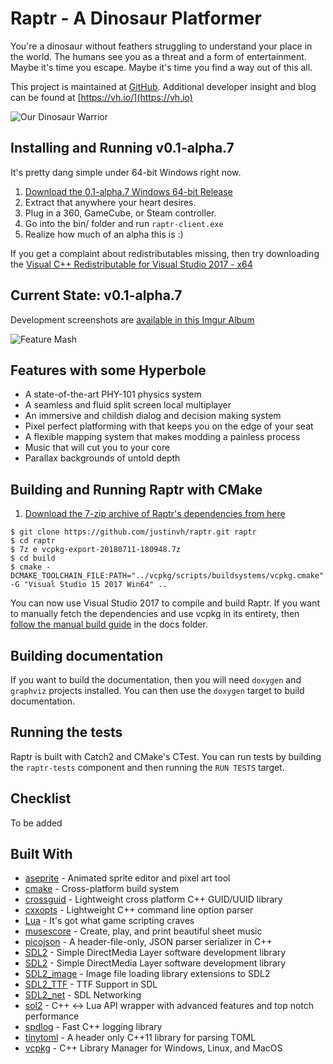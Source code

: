 # Raptr - A Dinosaur Platformer

You're a dinosaur without feathers struggling to understand your place in 
the world. The humans see you as a threat and a form of entertainment. Maybe 
it's time you escape. Maybe it's time you find a way out of this all.

This project is maintained at [GitHub](https://github.com/justinvh/raptr). 
Additional developer insight and blog can be found at 
[https://vh.io/](https://vh.io)


![Our Dinosaur Warrior][raptr-idle]

## Installing and Running v0.1-alpha.7

It's pretty dang simple under 64-bit Windows right now.

1. [Download the 0.1-alpha.7 Windows 64-bit Release](https://github.com/justinvh/raptr/releases/download/v0.1-alpha.7/raptr-0.1.0-alpha.7-Release-win64.zip)
2. Extract that anywhere your heart desires.
3. Plug in a 360, GameCube, or Steam controller.
4. Go into the bin/ folder and run `raptr-client.exe`
5. Realize how much of an alpha this is :)

If you get a complaint about redistributables missing, then try downloading the [Visual C++ Redistributable for Visual Studio 2017 - x64](https://aka.ms/vs/15/release/vc_redist.x64.exe)

## Current State: v0.1-alpha.7

Development screenshots are [available in this Imgur Album](https://imgur.com/a/pnREFi5)

![Feature Mash][raptr-0.1-alpha.7]

## Features with some Hyperbole

- A state-of-the-art PHY-101 physics system
- A seamless and fluid split screen local multiplayer
- An immersive and childish dialog and decision making system
- Pixel perfect platforming with that keeps you on the edge of your seat
- A flexible mapping system that makes modding a painless process
- Music that will cut you to your core
- Parallax backgrounds of untold depth

## Building and Running Raptr with CMake

1. [Download the 7-zip archive of Raptr's dependencies from here](https://github.com/justinvh/raptr/releases/download/v0.1-alpha.7/vcpkg-export-20180711-180948.7z)

```
$ git clone https://github.com/justinvh/raptr.git raptr
$ cd raptr
$ 7z e vcpkg-export-20180711-180948.7z
$ cd build
$ cmake -DCMAKE_TOOLCHAIN_FILE:PATH="../vcpkg/scripts/buildsystems/vcpkg.cmake" -G "Visual Studio 15 2017 Win64" ..
```

You can now use Visual Studio 2017 to compile and build Raptr. If you want to manually fetch the dependencies and use vcpkg in its entirety, then [follow the manual build guide](https://github.com/justinvh/raptr/tree/master/doc/BUILDING_WITH_VCPKG.md) in the docs folder.

## Building documentation

If you want to build the documentation, then you will need `doxygen` and 
`graphviz` projects installed. You can then use the `doxygen` target to 
build documentation.

## Running the tests

Raptr is built with Catch2 and CMake's CTest. You can run tests by building the `raptr-tests` component
and then running the `RUN TESTS` target.

## Checklist

To be added

## Built With

* [aseprite](https://www.aseprite.org/) - Animated sprite editor and pixel art tool
* [cmake](https://cmake.org/) - Cross-platform build system
* [crossguid](https://github.com/graeme-hill/crossguid) - Lightweight cross platform C++ GUID/UUID library
* [cxxopts](https://github.com/jarro2783/cxxopts) - Lightweight C++ command line option parser
* [Lua](https://www.lua.org/) - It's got what game scripting craves
* [musescore](https://musescore.com/) - Create, play, and print beautiful sheet music
* [picojson](https://github.com/kazuho/picojson) - A header-file-only, JSON parser serializer in C++
* [SDL2](https://www.libsdl.org/index.php) - Simple DirectMedia Layer software development library
* [SDL2](https://www.libsdl.org/index.php) - Simple DirectMedia Layer software development library
* [SDL2_image](https://www.libsdl.org/projects/SDL_image/) - Image file loading library extensions to SDL2
* [SDL2_TTF](https://www.libsdl.org/projects/SDL_ttf/docs/SDL_ttf.html) - TTF Support in SDL
* [SDL2_net](https://www.libsdl.org/projects/SDL_net) - SDL Networking
* [sol2](https://github.com/ThePhD/sol2) - C++ <-> Lua API wrapper with advanced features and top notch performance
* [spdlog](https://github.com/gabime/spdlog) - Fast C++ logging library
* [tinytoml](https://github.com/mayah/tinytoml) - A header only C++11 library for parsing TOML
* [vcpkg](https://github.com/Microsoft/vcpkg) - C++ Library Manager for Windows, Linux, and MacOS

[raptr-idle]: https://i.imgur.com/sqVdbnN.gif
[raptr-0.1-alpha.7]: https://i.imgur.com/pNqNhiF.gif
